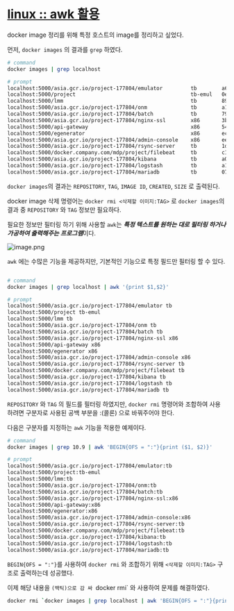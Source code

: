 # [linux :: awk 활용](https://lhseunge.oopy.io/152f35ec-632d-8022-99d1-f7f2d20cb5a3)

docker image 정리를 위해 특정 호스트의 image를 정리하고 싶었다. 

먼저, `docker images` 의 결과를 `grep` 하였다. 

```bash
# command 
docker images | grep localhost

# prompt
localhost:5000/asia.gcr.io/project-177804/emulator         tb        a68cc348014d   4 days ago     380MB
localhost:5000/project                                     tb-emul   0ebce20c0b4e   4 days ago     494MB
localhost:5000/lmm                                         tb        897c355c78f1   6 days ago     424MB
localhost:5000/asia.gcr.io/project-177804/onm              tb        a18694b8548e   2 weeks ago    374MB
localhost:5000/asia.gcr.io/project-177804/batch            tb        7906be2b70ef   2 weeks ago    229MB
localhost:5000/asia.gcr.io/project-177804/nginx-ssl        x86       3b0540070211   2 weeks ago    192MB
localhost:5000/api-gateway                                 x86       541065039027   6 weeks ago    756MB
localhost:5000/egenerator                                  x86       ec4daa685fb3   6 weeks ago    577MB
localhost:5000/asia.gcr.io/project-177804/admin-console    x86       ee98b826d6bf   6 weeks ago    415MB
localhost:5000/asia.gcr.io/project-177804/rsync-server     tb        1de9aa3ead17   6 weeks ago    12MB
localhost:5000/docker.company.com/mdp/project/filebeat     tb        c170d3300bc1   6 weeks ago    328MB
localhost:5000/asia.gcr.io/project-177804/kibana           tb        a0cab407b82e   6 weeks ago    797MB
localhost:5000/asia.gcr.io/project-177804/logstash         tb        a17752fadb38   6 weeks ago    700MB
localhost:5000/asia.gcr.io/project-177804/mariadb          tb        07372e78724f   6 years ago    363MB
```

`docker images`의 결과는 `REPOSITORY`, `TAG`, `IMAGE ID`, `CREATED`, `SIZE` 로 출력된다. 

docker image 삭제 명령어는 `docker rmi <삭제할 이미지:TAG>` 로 `docker images`의 결과 중 `REPOSITORY` 와 `TAG` 정보만 필요하다.

필요한 정보만 필터링 하기 위해 사용할 `awk`는  ***특정 텍스트를 원하는 대로 필터링 하거나 가공하여 출력해주는 프로그램***이다. 

![image.png](https://prod-files-secure.s3.us-west-2.amazonaws.com/3b7f15ab-70ad-4846-9d78-be18878b5470/913bdc25-cb1f-4a31-a593-465ba2189cc1/image.png)

`awk` 에는 수많은 기능을 제공하지만, 기본적인 기능으로 특정 필드만 필터링 할 수 있다. 

```bash

# command 
docker images | grep localhost | awk '{print $1,$2}'

# prompt
localhost:5000/asia.gcr.io/project-177804/emulator tb
localhost:5000/project tb-emul
localhost:5000/lmm tb
localhost:5000/asia.gcr.io/project-177804/onm tb
localhost:5000/asia.gcr.io/project-177804/batch tb
localhost:5000/asia.gcr.io/project-177804/nginx-ssl x86
localhost:5000/api-gateway x86
localhost:5000/egenerator x86
localhost:5000/asia.gcr.io/project-177804/admin-console x86
localhost:5000/asia.gcr.io/project-177804/rsync-server tb
localhost:5000/docker.company.com/mdp/project/filebeat tb
localhost:5000/asia.gcr.io/project-177804/kibana tb
localhost:5000/asia.gcr.io/project-177804/logstash tb
localhost:5000/asia.gcr.io/project-177804/mariadb tb
```

`REPOSITORY` 와 `TAG`  의 필드를 필터링 하였지만, `docker rmi` 명령어와 조합하여 사용하려면 구분자로 사용된 공백 부분을 :(콜론) 으로 바꿔주어야 한다. 

다음은 구분자를 지정하는 `awk` 기능을 적용한 예제이다. 

```bash
# command
docker images | grep 10.9 | awk 'BEGIN{OFS = ":"}{print ($1, $2)}'

# prompt
localhost:5000/asia.gcr.io/project-177804/emulator:tb
localhost:5000/project:tb-emul
localhost:5000/lmm:tb
localhost:5000/asia.gcr.io/project-177804/onm:tb
localhost:5000/asia.gcr.io/project-177804/batch:tb
localhost:5000/asia.gcr.io/project-177804/nginx-ssl:x86
localhost:5000/api-gateway:x86
localhost:5000/egenerator:x86
localhost:5000/asia.gcr.io/project-177804/admin-console:x86
localhost:5000/asia.gcr.io/project-177804/rsync-server:tb
localhost:5000/docker.company.com/mdp/project/filebeat:tb
localhost:5000/asia.gcr.io/project-177804/kibana:tb
localhost:5000/asia.gcr.io/project-177804/logstash:tb
localhost:5000/asia.gcr.io/project-177804/mariadb:tb
```

`BEGIN{OFS = ":"}`를 사용하여 `docker rmi` 와 조합하기 위해 `<삭제할 이미지:TAG>` 구조로 출력하는데 성공했다. 

이제 해당 내용을 `(백틱)으로 감 싸 `docker rmi` 와 사용하여 문제를 해결하였다. 

```bash
docker rmi `docker images | grep localhost | awk 'BEGIN{OFS = ":"}{print ($1, $2)}'`
```
